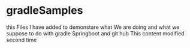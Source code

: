 # gradleSamples

this Files I have added to demonstare what We are doing and what we suppose to do with gradle Springboot and git hub
This content modified second time 
